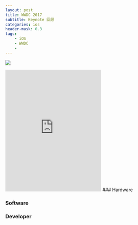 ```yaml
---
layout: post
title: WWDC 2017
subtitle: Keynote 回顾
categories: ios
header-mask: 0.3
tags: 
    - iOS
    - WWDC
    - 
---
```


![](http://o6ledomfy.bkt.clouddn.com/2017-06-07-2017-06-08%2000.25.12.gif)
<iframe src="https://open.spotify.com/embed/track/7JJmb5XwzOO8jgpou264Ml" width="300" height="380" frameborder="0" allowtransparency="true"></iframe>
### Hardware  

### Software

### Developer